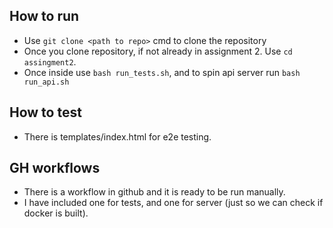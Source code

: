## How to run
* Use `git clone <path to repo>` cmd to clone the repository
* Once you clone repository, if not already in assignment 2. Use `cd assingment2`.
* Once inside use `bash run_tests.sh`, and to spin api server run `bash run_api.sh`

## How to test
* There is templates/index.html for e2e testing.

## GH workflows
* There is a workflow in github and it is ready to be run manually. 
* I have included one for tests, and one for server (just so we can check if docker is built).
